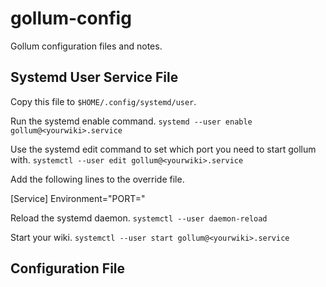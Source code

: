 # gollum-config

Gollum configuration files and notes.

## Systemd User Service File

Copy this file to `$HOME/.config/systemd/user`.

Run the systemd enable command.
  `systemd --user enable gollum@<yourwiki>.service`

Use the systemd edit command to set which port you need to start gollum
with.
  `systemctl --user edit gollum@<yourwiki>.service`

Add the following lines to the override file.

  [Service]
  Environment="PORT=<yourport>"

Reload the systemd daemon.
  `systemctl --user daemon-reload`

Start your wiki.
  `systemctl --user start gollum@<yourwiki>.service`


## Configuration File
